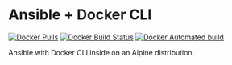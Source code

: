 # Ansible + Docker CLI

[![Docker Pulls](https://img.shields.io/docker/pulls/haxorof/ansible.svg?style=popout-square)](https://hub.docker.com/r/haxorof/ansible/)
[![Docker Build Status](https://img.shields.io/docker/build/haxorof/ansible.svg?style=popout-square)](https://hub.docker.com/r/haxorof/ansible/builds/)
[![Docker Automated build](https://img.shields.io/docker/automated/haxorof/ansible.svg?style=popout-square)](https://hub.docker.com/r/haxorof/ansible/builds/)

Ansible with Docker CLI inside on an Alpine distribution.